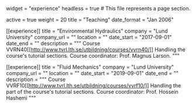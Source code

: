 widget = "experience"
headless = true  # This file represents a page section.

active = true
weight = 20
title = "Teaching"
date_format = "Jan 2006"

[[experience]]
  title = "Environmental Hydraulics"
  company = "Lund University"
  company_url = ""
  location = ""
  date_start = "2017-09-01"
  date_end = ""
  description = """
  Course VVRN40[[http://www.tvrl.lth.se/utbildning/courses/vvrn40/]]
  Handling the course's tutorial sections.
  Course coordinator: Prof. Magnus Larson.
  """

[[experience]]
  title = "Fluid Mechanics"
  company = "Lund University"
  company_url = ""
  location = ""
  date_start = "2019-09-01"
  date_end = ""
  description = """
  Course VVRF10[[http://www.tvrl.lth.se/utbildning/courses/vvrf10/]]
  Handling the part of the course's tutorial sections.
  Course coordinator: Prof. Hossein Hashemi
  """

